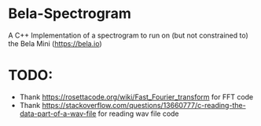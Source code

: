 # Bela-Spectrogram
A C++ Implementation of a spectrogram to run on (but not constrained to) the Bela Mini (https://bela.io) 





# TODO:

- Thank <https://rosettacode.org/wiki/Fast_Fourier_transform> for FFT code
- Thank <https://stackoverflow.com/questions/13660777/c-reading-the-data-part-of-a-wav-file> for reading wav file code


